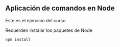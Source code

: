 ## Aplicación de comandos en Node

Este es el ejercicio del curso

Recuerden instalar los paquetes de Node

```
npm install
```